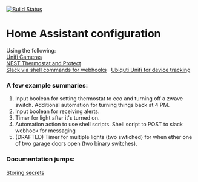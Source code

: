 [![Build Status](https://travis-ci.org/rileyschuit/HASS.svg?branch=master)](https://travis-ci.org/rileyschuit/HASS)  

# Home Assistant configuration   
  
Using the following:  
[Unifi Cameras](https://www.home-assistant.io/components/camera.uvc/)  
[NEST Thermostat and Protect](https://home-assistant.io/components/nest/)  
[Slack via shell commands for webhooks](https://home-assistant.io/components/shell_command/)  
[Ubiquti Unifi for device tracking](https://home-assistant.io/components/device_tracker.unifi/)  
  
### A few example summaries:  
1. Input boolean for setting thermostat to eco and turning off a zwave switch. Additional automation for turning things back at 4 PM.  
2. Input boolean for receiving alerts.
3. Timer for light after it's turned on.  
4. Automation action to use shell scripts.  Shell script to POST to slack webhook for messaging 
5. (DRAFTED) Timer for multiple lights (two swtiched) for when ether one of two garage doors open (two binary switches).
  
### Documentation jumps:
[Storing secrets](https://home-assistant.io/docs/configuration/secrets/)
